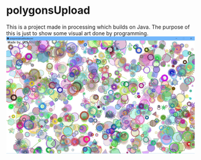 # polygonsUpload
This is a project made in processing which builds on Java. The purpose of this is just to show some visual art done by programming. 
![Screenshot](skjermbilde.JPG)
